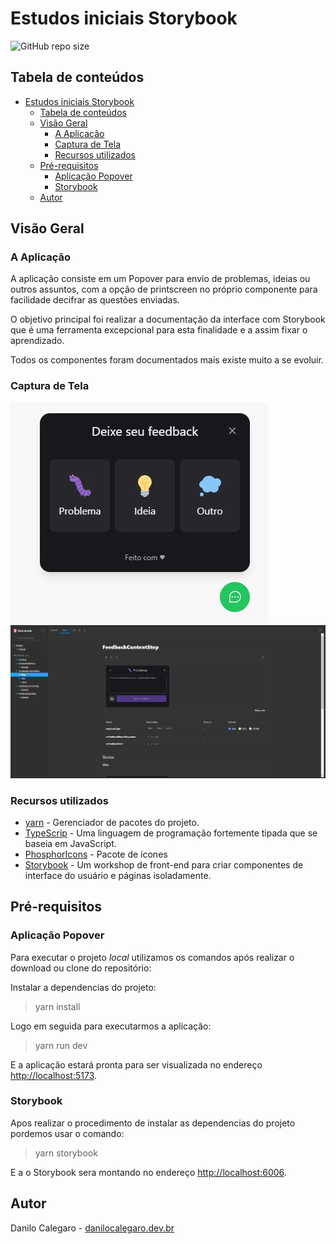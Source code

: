 # Estudos iniciais Storybook

![GitHub repo size](https://img.shields.io/github/repo-size/DaniloCalegaro/popover-storybook)

## Tabela de conteúdos

- [Estudos iniciais Storybook](#estudos-iniciais-storybook)
  - [Tabela de conteúdos](#tabela-de-conteúdos)
  - [Visão Geral](#visão-geral)
    - [A Aplicação](#a-aplicação)
    - [Captura de Tela](#captura-de-tela)
    - [Recursos utilizados](#recursos-utilizados)
  - [Pré-requisitos](#pré-requisitos)
    - [Aplicação Popover](#aplicação-popover)
    - [Storybook](#storybook)
  - [Autor](#autor)

## Visão Geral

### A Aplicação

A aplicação consiste em um Popover para envio de problemas, ideias ou outros assuntos, com a opção de printscreen no próprio componente para facilidade decifrar as questões enviadas.

O objetivo principal foi realizar a documentação da interface com Storybook que é uma ferramenta excepcional para esta finalidade e a assim fixar o aprendizado.

Todos os componentes foram documentados mais existe muito a se evoluir.

### Captura de Tela

![Popover](./screenshot/popover.jpg)
![Storybook](./screenshot/storybook.jpg)

### Recursos utilizados

- [yarn](https://yarnpkg.com/) - Gerenciador de pacotes do projeto.
- [TypeScrip](https://www.typescriptlang.org/) - Uma linguagem de programação fortemente tipada que se baseia em JavaScript.
- [PhosphorIcons](https://phosphoricons.com/) - Pacote de ícones
- [Storybook](https://storybook.js.org/) - Um workshop de front-end para criar componentes de interface do usuário e páginas isoladamente.

## Pré-requisitos

### Aplicação Popover

Para executar o projeto *local* utilizamos os comandos após realizar o download ou clone do repositório:

Instalar a dependencias do projeto:

> yarn install

Logo em seguida para executarmos a aplicação:

> yarn run dev

E a aplicação estará pronta para ser visualizada no endereço [http://localhost:5173](http://localhost:5173).

### Storybook

Apos realizar o procedimento de instalar as dependencias do projeto pordemos usar o comando:

> yarn storybook

E a o Storybook sera montando no endereço [http://localhost:6006](http://localhost:6006).

## Autor

Danilo Calegaro - [danilocalegaro.dev.br](https://danilocalegaro.dev.br/)
